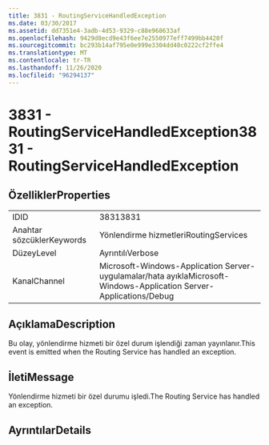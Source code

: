 ```yaml
---
title: 3831 - RoutingServiceHandledException
ms.date: 03/30/2017
ms.assetid: dd7351e4-3adb-4d53-9329-c88e968633af
ms.openlocfilehash: 9429d8ecd9e43f6ee7e2550977eff7499bb4420f
ms.sourcegitcommit: bc293b14af795e0e999e3304dd40c0222cf2ffe4
ms.translationtype: MT
ms.contentlocale: tr-TR
ms.lasthandoff: 11/26/2020
ms.locfileid: "96294137"
---
```

# <a name="3831---routingservicehandledexception"></a><span data-ttu-id="da4e3-102">3831 - RoutingServiceHandledException</span><span class="sxs-lookup"><span data-stu-id="da4e3-102">3831 - RoutingServiceHandledException</span></span>

## <a name="properties"></a><span data-ttu-id="da4e3-103">Özellikler</span><span class="sxs-lookup"><span data-stu-id="da4e3-103">Properties</span></span>  
  
|||  
|-|-|  
|<span data-ttu-id="da4e3-104">ID</span><span class="sxs-lookup"><span data-stu-id="da4e3-104">ID</span></span>|<span data-ttu-id="da4e3-105">3831</span><span class="sxs-lookup"><span data-stu-id="da4e3-105">3831</span></span>|  
|<span data-ttu-id="da4e3-106">Anahtar sözcükler</span><span class="sxs-lookup"><span data-stu-id="da4e3-106">Keywords</span></span>|<span data-ttu-id="da4e3-107">Yönlendirme hizmetleri</span><span class="sxs-lookup"><span data-stu-id="da4e3-107">RoutingServices</span></span>|  
|<span data-ttu-id="da4e3-108">Düzey</span><span class="sxs-lookup"><span data-stu-id="da4e3-108">Level</span></span>|<span data-ttu-id="da4e3-109">Ayrıntılı</span><span class="sxs-lookup"><span data-stu-id="da4e3-109">Verbose</span></span>|  
|<span data-ttu-id="da4e3-110">Kanal</span><span class="sxs-lookup"><span data-stu-id="da4e3-110">Channel</span></span>|<span data-ttu-id="da4e3-111">Microsoft-Windows-Application Server-uygulamalar/hata ayıkla</span><span class="sxs-lookup"><span data-stu-id="da4e3-111">Microsoft-Windows-Application Server-Applications/Debug</span></span>|  
  
## <a name="description"></a><span data-ttu-id="da4e3-112">Açıklama</span><span class="sxs-lookup"><span data-stu-id="da4e3-112">Description</span></span>  

 <span data-ttu-id="da4e3-113">Bu olay, yönlendirme hizmeti bir özel durum işlendiği zaman yayınlanır.</span><span class="sxs-lookup"><span data-stu-id="da4e3-113">This event is emitted when the Routing Service has handled an exception.</span></span>  
  
## <a name="message"></a><span data-ttu-id="da4e3-114">İleti</span><span class="sxs-lookup"><span data-stu-id="da4e3-114">Message</span></span>  

 <span data-ttu-id="da4e3-115">Yönlendirme hizmeti bir özel durumu işledi.</span><span class="sxs-lookup"><span data-stu-id="da4e3-115">The Routing Service has handled an exception.</span></span>  
  
## <a name="details"></a><span data-ttu-id="da4e3-116">Ayrıntılar</span><span class="sxs-lookup"><span data-stu-id="da4e3-116">Details</span></span>

